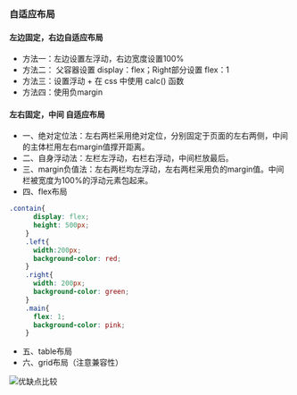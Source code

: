 ### 自适应布局

#### 左边固定，右边自适应布局
- 方法一：左边设置左浮动，右边宽度设置100%
- 方法二： 父容器设置 display：flex；Right部分设置 flex：1
- 方法三：设置浮动 + 在 css 中使用 calc() 函数
- 方法四：使用负margin

#### 左右固定，中间 自适应布局
- 一、绝对定位法：左右两栏采用绝对定位，分别固定于页面的左右两侧，中间的主体栏用左右margin值撑开距离。
- 二、自身浮动法：左栏左浮动，右栏右浮动，中间栏放最后。
- 三、margin负值法：左右两栏均左浮动，左右两栏采用负的margin值。中间栏被宽度为100%的浮动元素包起来。
- 四、flex布局
```css
.contain{
      display: flex;
      height: 500px;
    }
    .left{
      width:200px;
      background-color: red;
    }
    .right{
      width: 200px;
      background-color: green;
    }
    .main{
      flex: 1;
      background-color: pink;
    }
```
- 五、table布局
- 六、grid布局（注意兼容性）

![优缺点比较](https://img.alicdn.com/imgextra/i4/O1CN01l0ZEPy1ftognyd9kH_!!6000000004065-2-tps-1332-802.png)
